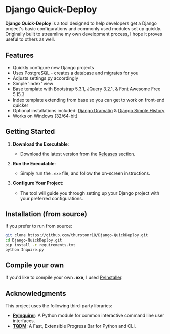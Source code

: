 # Django Quick-Deploy

**Django Quick-Deploy** is a tool designed to help developers get a Django project's basic configurations and commonly used modules set up quickly. Originally built to streamline my own development process, I hope it proves useful to others as well.

## Features
- Quickly configure new Django projects
- Uses PostgreSQL - creates a database and migrates for you
- Adjusts settings.py accordingly
- Simple 'index' view
- Base template with Bootstrap 5.3.1, JQuery 3.2.1, & Font Awesome Free 5.15.3
- Index template extending from base so you can get to work on front-end quicker
- Optional installations included: <a href="https://github.com/Bogdanp/django_dramatiq">Django Dramatiq</a> & <a href="https://github.com/jazzband/django-simple-history">Django Simple History</a>
- Works on Windows (32/64-bit)

## Getting Started

1. **Download the Executable**: 
   - Download the latest version from the [Releases](https://github.com/thurstonr18/Django-QuickDeploy/tree/main/releases) section.

2. **Run the Executable**:
   - Simply run the `.exe` file, and follow the on-screen instructions.

3. **Configure Your Project**:
   - The tool will guide you through setting up your Django project with your preferred configurations.

## Installation (from source)
If you prefer to run from source:
```bash
git clone https://github.com/thurstonr18/Django-QuickDeploy.git
cd Django-QuickDeploy.git
pip install -r requirements.txt
python Inquire.py
```

## Compile your own
If you'd like to compile your own <b>.exe</b>, I used <a href="https://github.com/pyinstaller/pyinstaller">PyInstaller</a>.

## Acknowledgments

This project uses the following third-party libraries:

- **<a href="https://github.com/CITGuru/PyInquirer">PyInquirer</a>**: A Python module for common interactive command line user interfaces.
- **<a href="https://github.com/tqdm/tqdm">TQDM</a>**: A Fast, Extensible Progress Bar for Python and CLI.
